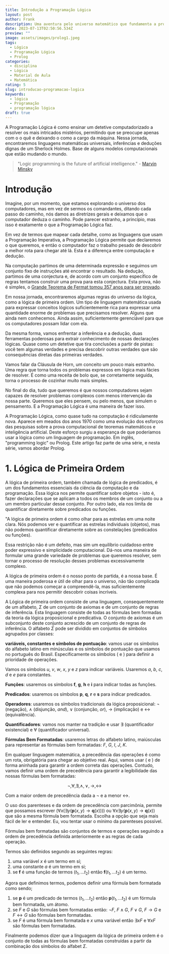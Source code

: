 ```yaml
---
title: Introdução a Programação Lógica
layout: post
author: Frank
description: Uma aventura pelo universo matemático que fundamenta a programação lógica.
date: 2023-07-13T02:50:56.534Z
preview: ""
image: assets/images/prolog1.jpeg
tags:
  - Lógica
  - Programação Lógica
  - Prolog
categories:
  - disciplina
  - Lógica
  - Material de Aula
  - Matemática
rating: 5
slug: introducao-programacao-logica
keywords:
  - lógica
  - Programação
  - programação lógica
draft: true
---
```


A Programação Lógica é como ensinar um detetive computadorizado a resolver os mais intricados mistérios, permitindo que se preocupe apenas com o o quê e deixando o como a cargo da máquina. Nessa jornada, encontraremos linguagens matemáticas universais, inferências e deduções dignas de um Sherlock Holmes. Base de alguns modelos computacionais que estão mudando o mundo.

> "Logic programming is the future of artificial intelligence." - [Marvin Minsky](https://en.wikipedia.org/wiki/Marvin_Minsky)

# Introdução

Imagine, por um momento, que estamos explorando o universo dos computadores, mas em vez de sermos os comandantes, ditando cada passo do caminho, nós damos as diretrizes gerais e deixamos que o computador deduza o caminho. Pode parecer estranho, a princípio, mas isso é exatamente o que a Programação Lógica faz.

Em vez de termos que mapear cada detalhe, como as linguagens que usam a Programação Imperativa, a Programação Lógica permite que declaremos o que queremos, e então o computador faz o trabalho pesado de descobrir a melhor rota para chegar até lá. Esta é a diferença entre computação e dedução. 

Na computação partimos de uma determinada expressão e seguimos um conjunto fixo de instruções até encontrar o resultado. Na dedução, partimos de uma conjectura e, de acordo com um conjunto específico de regras tentamos construir uma prova para esta conjectura. Esta prova, não é simples, o [Grande Teorema de Fermat tomou 357 anos para ser provado](https://en.wikipedia.org/wiki/Wiles%27s_proof_of_Fermat%27s_Last_Theorem).


Em nossa jornada, encontraremos algumas regras do universo da lógica, como a lógica de primeira ordem. Um tipo de linguagem matemática usada para expressar conceitos lógicos suficientemente rica para expressar uma quantidade enorme de problemas que precisamos resolver. Alguns que ainda nem conhecemos. Ainda assim,  suficientemente gerenciável para que os computadores possam lidar com ela.

Da mesma forma, vamos enfrentar a inferência e a dedução, duas ferramentas poderosas para extrair conhecimento de nossas declarações lógicas. Quase como um detetive que tira conclusões a partir de pistas: você tem algumas verdades e precisa descobrir outras verdades que são consequências diretas das primeiras verdades.

Vamos falar da Cláusula de Horn, um conceito um pouco mais estranho. Uma regra que torna todos os problemas expressos em lógica mais fácies de resolver. É como uma receita de bolo que, se corretamente seguida, torna o processo de cozinhar muito mais simples.

No final do dia, tudo que queremos é que nossos computadores sejam capazes de resolver problemas complexos com menos intervenção da nossa parte. Queremos que eles pensem, ou pelo menos, que simulem o pensamento. E a Programação Lógica é uma maneira de fazer isso.

A Programação Lógica, como quase tudo na computação é ridiculamente nova. Aparece em meados dos anos 1970 como uma evolução dos esforços das pesquisas sobre a prova computacional de teoremas matemáticos e inteligência artificial. Deste esforço surgiu a esperança de que poderíamos usar a lógica como um linguagem de programação. Em inglês, "programming logic" ou Prolog. Este artigo faz parte de uma série, e nesta série, vamos abordar Prolog. 

# 1. Lógica de Primeira Ordem

A lógica de primeira ordem, também chamada de lógica de predicados, é um dos fundamentos essenciais da ciência da computação e da programação. Essa lógica nos permite quantificar sobre objetos - isto é, fazer declarações que se aplicam a todos os membros de um conjunto ou a um membro particular desse conjunto. Por outro lado, ela nos limita de quantificar diretamente sobre predicados ou funções.

"A lógica de primeira ordem é como olhar para as estrelas em uma noite clara. Nós podemos ver e quantificar as estrelas individuais (objetos), mas não podemos quantificar diretamente sobre as constelações (predicados ou funções).

Essa restrição não é um defeito, mas sim um equilíbrio cuidadoso entre poder expressivo e simplicidade computacional. Dá-nos uma maneira de formular uma grande variedade de problemas que queremos resolver, sem tornar o processo de resolução desses problemas excessivamente complexo.

A lógica de primeira ordem é o nosso ponto de partida, é a nossa base. É uma maneira poderosa e útil de olhar para o universo, não tão complicada que não podemos começar a compreendê-la, mas suficientemente complexa para nos permitir descobrir coisas incríveis.

A Lógica de primeira ordem consiste de uma linguagem, consequentemente de um alfabeto, $\Sigma$ de um conjunto de axiomas e de um conjunto de regras de inferência. Esta linguagem consiste de todas as fórmulas bem formadas da teoria da lógica proposicional e predicativa. O conjunto de axiomas é um subconjunto deste conjunto acrescido de um conjunto de regras de inferência. O alfabeto $\Sigma$ pode ser dividido em conjuntos de símbolos agrupados por classes:

**variáveis, constantes e símbolos de pontuação**: vamos usar os símbolos do alfabeto latino em minúsculas e os símbolos de pontuação que usamos no português do Brasil. Especificamente os símbolos $($ e $)$ para definir a prioridade de operações. 

Vamos os símbolos $u$, $v$, $w$, $x$, $y$ e $z$ para indicar variáveis. Usaremos $a$, $b$, $c$, $d$ e $e$ para constantes.

**Funções**: usaremos os símbolos $\mathbf{f}$, $\mathbf{g}$, $\mathbf{h}$ e $\mathbf{i}$ para indicar todas as funções.

**Predicados**: usaremos os símbolos $\mathbf{p}$, $\mathbf{q}$, $\mathbf{r}$ e $\mathbf{s}$ para indicar predicados. 

**Operadores**: usaremos os símbolos tradicionais da lógica proposicional: $\neg$ (negação), $\wedge$ (disjunção, *and*), $\vee$ (conjunção, *or*), $\rightarrow$ (implicação) e $\leftrightarrow$ (equivalência).

**Quantificadores**: vamos nos manter na tradição e usar $\exists$ (quantificador existencial) e $\forall$ (quantificador universal).

**Fórmulas Bem Formatadas**: usaremos letras do alfabeto latino, maiúsculas para representar as fórmulas bem formatadas: $F$, $G$, $I$, $J$, $K$. 

Em qualquer linguagem matemática, a precedência das operações é como um rota, obrigatória para chegar ao objetivo real. Aqui, vamos usar $($ e $)$ de forma aninhada para garantir a ordem correta das operações. Contudo, vamos definir uma ordem de precedência para garantir a legibilidade das nossas fórmulas bem formatadas: 

$$\neg, \forall, \exists, \wedge, \vee, \rightarrow, \leftrightarrow$$

Com a maior ordem de precedência dada a $\neg$ e a menor $\leftrightarrow$. 

O uso dos parenteses e da ordem de precedência com parcimônia, permite que possamos escrever $(\forall x(\exists y (\mathbf{p}(x,y)\rightarrow \mathbf{q}(x))))$ ou $\forall x \exists y (\mathbf{p}(x,y)\rightarrow \mathbf{q}(x))$ que são a mesma fórmula bem formatada. Escolha a opção que seja mais fácil de ler e entender. Eu, vou tentar usar o mínimo da parenteses possível.

Fórmulas bem formatadas são conjuntos de termos e operações seguindo a ordem de precedência definida anteriormente e as regras de cada operação. 

Termos são definidos segundo as seguintes regras:

1. uma variável $x$ é um termo em sí;
2. uma constante $a$ é um termo em si;
3. se $\mathbf{f}$ é uma função de termos $(t_1, ... t_2)$ então $\mathbf{f}(t_1, ... t_2)$ é um termo. 

Agora que definimos termos, podemos definir uma fórmula bem formatada como sendo; 

1. se $\mathbf{p}$ é um predicado de termos $(t_1, ... t_2)$ então $\mathbf{p}(t_1, ... t_2)$ é um fórmula bem formatada, um átomo. 
2. se $F$ e $G$ são fórmulas bem formatadas então: $\neg F$, $F\wedge G$, $F \vee G$, $F \rightarrow G$ e $F \leftrightarrow G$ são fórmulas bem formatadas. 
3. se $F$ é uma fórmula bem formatada e $x$ uma variável então $\exists x F$ e $\forall x F$ são fórmulas bem formatadas. 

Finalmente podemos dizer que a linguagem da lógica de primeira ordem é o conjunto de todas as fórmulas bem formatadas construídas a partir da combinação dos símbolos do alfabet $\Sigma$. 

